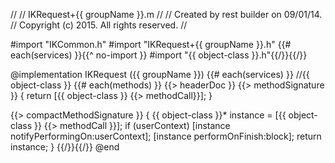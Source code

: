 //
//  IKRequest+{{ groupName }}.m
//
//  Created by rest builder on 09/01/14.
//  Copyright (c) 2015. All rights reserved.
//

#import "IKCommon.h"
#import "IKRequest+{{ groupName }}.h"
{{# each(services) }}{{^ no-import }}
#import "{{ object-class }}.h"{{/}}{{/}}

@implementation IKRequest ({{ groupName }})
{{# each(services) }}
//{{ object-class }}
{{# each(methods) }}
{{> headerDoc }}
{{> methodSignature }}
{
   return [{{ object-class }} {{> methodCall}}];
}

{{> compactMethodSignature }}
{
   {{ object-class }}* instance = [{{ object-class }} {{> methodCall }}];
   if (userContext)
      [instance notifyPerformingOn:userContext];
   [instance performOnFinish:block];
   return instance;
}
{{/}}{{/}}
@end
